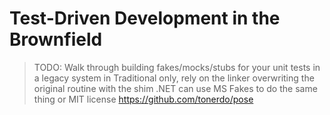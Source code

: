 # Test-Driven Development in the Brownfield


> TODO: Walk through building fakes/mocks/stubs for your unit tests in a legacy system
> in Traditional only, rely on the linker overwriting the original routine with the shim
> .NET can use MS Fakes to do the same thing or MIT license https://github.com/tonerdo/pose